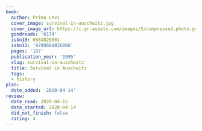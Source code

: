 ```yaml
---
book:
  author: Primo Levi
  cover_image: survival-in-auschwitz.jpg
  cover_image_url: https://i.gr-assets.com/images/S/compressed.photo.goodreads.com/books/1414374949l/6174._SX98_.jpg
  goodreads: '6174'
  isbn10: 0684826801
  isbn13: '9780684826806'
  pages: '187'
  publication_year: '1995'
  slug: survival-in-auschwitz
  title: Survival in Auschwitz
  tags:
  - history
plan:
  date_added: '2020-04-14'
review:
  date_read: 2020-04-15
  date_started: 2020-04-14
  did_not_finish: false
  rating: 4
---
```

